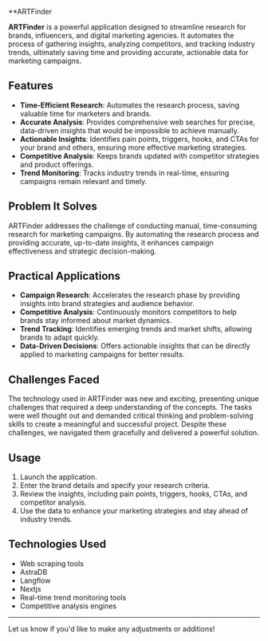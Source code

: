 **ARTFinder

**ARTFinder** is a powerful application designed to streamline research for brands, influencers, and digital marketing agencies. It automates the process of gathering insights, analyzing competitors, and tracking industry trends, ultimately saving time and providing accurate, actionable data for marketing campaigns.

## Features

- **Time-Efficient Research**: Automates the research process, saving valuable time for marketers and brands.
- **Accurate Analysis**: Provides comprehensive web searches for precise, data-driven insights that would be impossible to achieve manually.
- **Actionable Insights**: Identifies pain points, triggers, hooks, and CTAs for your brand and others, ensuring more effective marketing strategies.
- **Competitive Analysis**: Keeps brands updated with competitor strategies and product offerings.
- **Trend Monitoring**: Tracks industry trends in real-time, ensuring campaigns remain relevant and timely.

## Problem It Solves

ARTFinder addresses the challenge of conducting manual, time-consuming research for marketing campaigns. By automating the research process and providing accurate, up-to-date insights, it enhances campaign effectiveness and strategic decision-making.

## Practical Applications

- **Campaign Research**: Accelerates the research phase by providing insights into brand strategies and audience behavior.
- **Competitive Analysis**: Continuously monitors competitors to help brands stay informed about market dynamics.
- **Trend Tracking**: Identifies emerging trends and market shifts, allowing brands to adapt quickly.
- **Data-Driven Decisions**: Offers actionable insights that can be directly applied to marketing campaigns for better results.

## Challenges Faced

The technology used in ARTFinder was new and exciting, presenting unique challenges that required a deep understanding of the concepts. The tasks were well thought out and demanded critical thinking and problem-solving skills to create a meaningful and successful project. Despite these challenges, we navigated them gracefully and delivered a powerful solution.


## Usage

1. Launch the application.
2. Enter the brand details and specify your research criteria.
3. Review the insights, including pain points, triggers, hooks, CTAs, and competitor analysis.
4. Use the data to enhance your marketing strategies and stay ahead of industry trends.

## Technologies Used

- Web scraping tools
- AstraDB
- Langflow
- Nextjs
- Real-time trend monitoring tools
- Competitive analysis engines

---

Let us know if you'd like to make any adjustments or additions!
